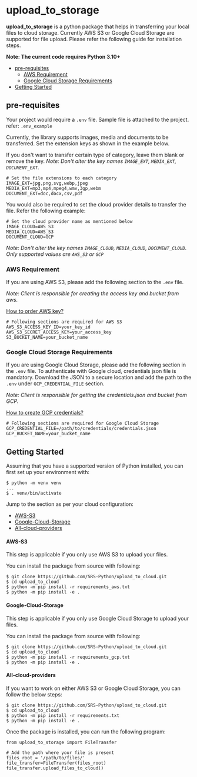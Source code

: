 upload_to_storage
=================
**upload_to_storage** is a python package that helps in transferring your local files to cloud storage. 
Currently AWS S3 or Google Cloud Storage are supported for file upload.
Please refer the following guide for installation steps.

**Note: The current code requires Python 3.10+**

- [pre-requisites](#pre-requisites)
  - [AWS Requirement](#aws-requirement)
  - [Google Cloud Storage Requirements](#google-cloud-storage-requirements)
- [Getting Started](#getting-started)

## pre-requisites
Your project would require a `.env` file. Sample file is attached to the project. refer: `.env_example`

Currently, the library supports images, media and documents to be transferred.
Set the extension keys as shown in the example below.

If you don't want to transfer certain type of category, leave them blank or remove the key.
_Note: Don't alter the key names `IMAGE_EXT`, `MEDIA_EXT`, `DOCUMENT_EXT`._
```shell
# Set the file extensions to each category
IMAGE_EXT=jpg,png,svg,webp,jpeg
MEDIA_EXT=mp3,mp4,mpeg4,wmv,3gp,webm
DOCUMENT_EXT=doc,docx,csv,pdf
```
You would also be required to set the cloud provider details to transfer the file.
Refer the following example:
```shell
# Set the cloud provider name as mentioned below
IMAGE_CLOUD=AWS_S3
MEDIA_CLOUD=AWS_S3
DOCUMENT_CLOUD=GCP
```
_Note: Don't alter the key names `IMAGE_CLOUD`, `MEDIA_CLOUD`, `DOCUMENT_CLOUD`.
      Only supported values are `AWS_S3` or `GCP`_

### AWS Requirement
If you are using AWS S3, please add the following section to the `.env` file.

_Note: Client is responsible for creating the access key and bucket from aws._

[How to order AWS key?](https://docs.aws.amazon.com/IAM/latest/UserGuide/id_credentials_access-keys.html)
```shell
# Following sections are required for AWS S3
AWS_S3_ACCESS_KEY_ID=your_key_id
AWS_S3_SECRET_ACCESS_KEY=your_access_key
S3_BUCKET_NAME=your_bucket_name
```

### Google Cloud Storage Requirements
If you are using Google Cloud Storage, please add the following section in the `.env` file.
To authenticate with Google cloud, credentials json file is mandatory. 
Download the JSON to a secure location and add the path to the `.env` under `GCP_CREDENTIAL_FILE` section.

_Note: Client is responsible for getting the credentials.json and bucket from GCP._

[How to create GCP credentials?](https://developers.google.com/workspace/guides/create-credentials)
```shell
# Following sections are required for Google Cloud Storage
GCP_CREDENTIAL_FILE=/path/to/credentials/credentials.json
GCP_BUCKET_NAME=your_bucket_name
```

## Getting Started
Assuming that you have a supported version of Python installed, you can first set up your environment with:
```shell
$ python -m venv venv
...
$ . venv/bin/activate
```
Jump to the section as per your cloud configuration:
- [AWS-S3](#aws-s3)
- [Google-Cloud-Storage](#google-cloud-storage)
- [All-cloud-providers](#all-cloud-providers)

#### AWS-S3
This step is applicable if you only use AWS S3 to upload your files.

You can install the package from source with following:
```shell
$ git clone https://github.com/SRS-Python/upload_to_cloud.git
$ cd upload_to_cloud
$ python -m pip install -r requirements_aws.txt
$ python -m pip install -e .
```

#### Google-Cloud-Storage
This step is applicable if you only use Google Cloud Storage to upload your files.

You can install the package from source with following:
```shell
$ git clone https://github.com/SRS-Python/upload_to_cloud.git
$ cd upload_to_cloud
$ python -m pip install -r requirements_gcp.txt
$ python -m pip install -e .
```

#### All-cloud-providers
If you want to work on either AWS S3 or Google Cloud Storage, you can follow the below steps:

```shell
$ git clone https://github.com/SRS-Python/upload_to_cloud.git
$ cd upload_to_cloud
$ python -m pip install -r requirements.txt
$ python -m pip install -e .
```

Once the package is installed, you can run the following program:
```shell
from upload_to_storage import FileTransfer

# Add the path where your file is present
files_root = '/path/to/files/'
file_transfer=FileTransfer(files_root)
file_transfer.upload_files_to_cloud()
```
